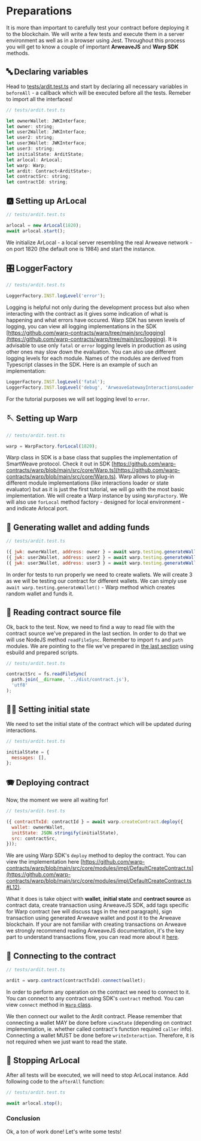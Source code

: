 # Preparations

It is more than important to carefully test your contract before deploying it to the blockchain. We will write a few tests and execute them in a server environment as well as in a browser using Jest. Throughout this process you will get to know a couple of important **ArweaveJS** and **Warp SDK** methods.

## 🔤 Declaring variables

Head to [tests/ardit.test.ts](https://github.com/warp-contracts/academy/tree/main/warp-academy-pst/challenge/tests/contract.test.ts) and start by declaring all necessary variables in `beforeAll` - a callback which will be executed before all the tests. Remeber to import all the interfaces!

```js
// tests/ardit.test.ts

let ownerWallet: JWKInterface;
let owner: string;
let user2Wallet: JWKInterface;
let user2: string;
let user3Wallet: JWKInterface;
let user3: string;
let initialState: ArditState;
let arlocal: ArLocal;
let warp: Warp;
let ardit: Contract<ArditState>;
let contractSrc: string;
let contractId: string;
```

## 🅰️ Setting up ArLocal

```js
// tests/ardit.test.ts

arlocal = new ArLocal(1820);
await arlocal.start();
```

We initialize ArLocal - a local server resembling the real Arweave network - on port 1820 (the default one is 1984) and start the instance.

## 🎛️ LoggerFactory

```js
// tests/ardit.test.ts

LoggerFactory.INST.logLevel('error');
```

Logging is helpful not only during the development process but also when interacting with the contract as it gives some indication of what is happening and what errors have occured. Warp SDK has seven levels of logging, you can view all logging implementations in the SDK [https://github.com/warp-contracts/warp/tree/main/src/logging](https://github.com/warp-contracts/warp/tree/main/src/logging). It is advisable to use only `fatal` or `error` logging levels in production as using other ones may slow down the evaluation. You can also use different logging levels for each module. Names of the modules are derived from Typescript classes in the SDK. Here is an example of such an implementation:

```js
LoggerFactory.INST.logLevel('fatal');
LoggerFactory.INST.logLevel('debug', 'ArweaveGatewayInteractionsLoader');
```

For the tutorial purposes we will set logging level to `error`.

## 🪡 Setting up Warp

```js
// tests/ardit.test.ts

warp = WarpFactory.forLocal(1820);
```

Warp class in SDK is a base class that supplies the implementation of SmartWeave protocol. Check it out in SDK [https://github.com/warp-contracts/warp/blob/main/src/core/Warp.ts](https://github.com/warp-contracts/warp/blob/main/src/core/Warp.ts). Warp allows to plug-in different module implementations (like interactions loader or state evaluator) but as it is just the first tutorial, we will go with the most basic implementation. We will create a Warp instance by using `WarpFactory`. We will also use `forLocal` method factory - designed for local environment - and indicate Arlocal port.

## 👛 Generating wallet and adding funds

```js
// tests/ardit.test.ts

({ jwk: ownerWallet, address: owner } = await warp.testing.generateWallet());
({ jwk: user2Wallet, address: user2 } = await warp.testing.generateWallet());
({ jwk: user3Wallet, address: user3 } = await warp.testing.generateWallet());
```

In order for tests to run properly we need to create wallets. We will create 3 as we will be testing our contract for different wallets. We can simply use `await warp.testing.generateWallet()` - Warp method which creates random wallet and funds it.

## 📰 Reading contract source file

Ok, back to the test. Now, we need to find a way to read file with the contract source we've prepared in the last section. In order to do that we will use NodeJS method `readFileSync`. Remember to import `fs` and `path` modules. We are pointing to the file we've prepared in [the last section](../implementation/handle.md) using esbuild and prepared scripts.

```js
// tests/ardit.test.ts

contractSrc = fs.readFileSync(
  path.join(__dirname, '../dist/contract.js'),
  'utf8'
);
```

## ✍🏻 Setting initial state

We need to set the initial state of the contract which will be updated during interactions.

```js
// tests/ardit.test.ts

initialState = {
  messages: [],
};
```

## 🪗 Deploying contract

Now, the moment we were all waiting for!

```js
// tests/ardit.test.ts

({ contractTxId: contractId } = await warp.createContract.deploy({
  wallet: ownerWallet,
  initState: JSON.stringify(initialState),
  src: contractSrc,
}));
```

We are using Warp SDK's `deploy` method to deploy the contract. You can view the implementation here [https://github.com/warp-contracts/warp/blob/main/src/core/modules/impl/DefaultCreateContract.ts](https://github.com/warp-contracts/warp/blob/main/src/core/modules/impl/DefaultCreateContract.ts#L12).

What it does is take object with **wallet**, **initial state** and **contract source** as contract data, create transaction using ArweaveJS SDK, add tags specific for Warp contract (we will discuss tags in the next paragraph), sign transaction using generated Arweave wallet and post it to the Arweave blockchain. If your are not familiar with creating transactions on Arweave we strongly recommend reading ArweaveJS documentation, it's the key part to understand transactions flow, you can read more about it [here](https://github.com/ArweaveTeam/arweave-js#transactions).

## 🔌 Connecting to the contract

```js
// tests/ardit.test.ts

ardit = warp.contract(contractTxId).connect(wallet);
```

In order to perform any operation on the contract we need to connect to it. You can connect to any contract using SDK's `contract` method. You can view `connect` method in [`Warp` class](https://github.com/warp-contracts/warp/blob/main/src/core/Warp.ts#L47).

We then connect our wallet to the Ardit contract. Please remember that connecting a wallet MAY be done before `viewState` (depending on contract implementation, ie. whether called contract's function required `caller` info). Connecting a wallet MUST be done before `writeInteraction`. Therefore, it is not required when we just want to read the state.

## 🛑 Stopping ArLocal

After all tests will be executed, we will need to stop ArLocal instance. Add following code to the `afterAll` function:

```js
// tests/ardit.test.ts

await arlocal.stop();
```

### Conclusion

Ok, a ton of work done! Let's write some tests!
